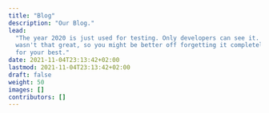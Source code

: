```yaml
---
title: "Blog"
description: "Our Blog."
lead:
  "The year 2020 is just used for testing. Only developers can see it. But it
  wasn't that great, so you might be better off forgetting it completely. Just
  for your best."
date: 2021-11-04T23:13:42+02:00
lastmod: 2021-11-04T23:13:42+02:00
draft: false
weight: 50
images: []
contributors: []
---
```

